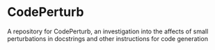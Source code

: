 # CodePerturb
A repository for CodePerturb, an investigation into the affects of small perturbations in docstrings and other instructions for code generation
